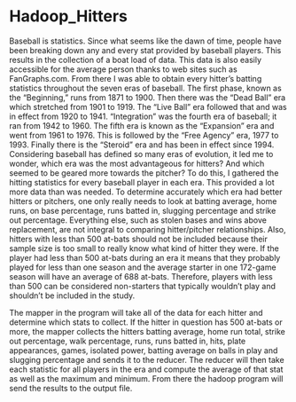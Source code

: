 Hadoop_Hitters
==============

Baseball is statistics. Since what seems like the dawn of time, people have been breaking down any and every stat provided by baseball players. This results in the collection of a boat load of data. This data is also easily accessible for the average person thanks to web sites such as FanGraphs.com.  From there I was able to obtain every hitter’s batting statistics throughout the seven eras of baseball. The first phase, known as the “Beginning,” runs from 1871 to 1900. Then there was the “Dead Ball” era which stretched from 1901 to 1919. The “Live Ball” era followed that and was in effect from 1920 to 1941. “Integration” was the fourth era of baseball; it ran from 1942 to 1960. The fifth era is known as the “Expansion” era and went from 1961 to 1976. This is followed by the “Free Agency” era, 1977 to 1993. Finally there is the “Steroid” era and has been in effect since 1994. Considering baseball has defined so many eras of evolution, it led me to wonder, which era was the most advantageous for hitters? And which seemed to be geared more towards the pitcher?
To do this, I gathered the hitting statistics for every baseball player in each era. This provided a lot more data than was needed. To determine accurately which era had better hitters or pitchers, one only really needs to look at batting average, home runs, on base percentage, runs batted in, slugging percentage and strike out percentage. Everything else, such as stolen bases and wins above replacement, are not integral to comparing hitter/pitcher relationships. Also, hitters with less than 500 at-bats should not be included because their sample size is too small to really know what kind of hitter they were. If the player had less than 500 at-bats during an era it means that they probably played for less than one season and the average starter in one 172-game season will have an average of 688 at-bats. Therefore, players with less than 500 can be considered non-starters that typically wouldn’t play and shouldn’t be included in the study.

The mapper in the program will take all of the data for each hitter and determine which stats to collect. If the hitter in question has 500 at-bats or more, the mapper collects the hitters batting average, home run total, strike out percentage, walk percentage, runs, runs batted in, hits, plate appearances, games, isolated power, batting average on balls in play and slugging percentage and sends it to the reducer. The reducer will then take each statistic for all players in the era and compute the average of that stat as well as the maximum and minimum. From there the hadoop program will send the results to the output file.	

